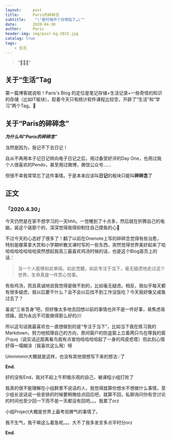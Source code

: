 ```yaml
---
layout:     post
title:      Paris的碎碎念
subtitle:    "\"是时候开个日常贴了☁️\""
date:       2020-04-30
author:     Paris
header-img: img/post-bg-2015.jpg
catalog: true
tags:
    - 生活
---
```


> “👧👧👧”


## 关于“生活”Tag

第一篇博客就说啦！Paris's Blog 的定位是笔记存储+生活记录+一些奇怪的知识的存储（比如IT板块）。趁着今天只有统计软件课程比较空，开辟了“生活”和“学习”两个Tag。🎉


##  关于“Paris的碎碎念”


***为什么叫“Paris的碎碎念”***

当然是因为，我记不下去日记！

自从不再用本子记日记转向电子日记之后，用过备受好评的Day One，也用过我个人很喜欢的Pendo，甚至用过微博，微信公众号……

但很不幸我常常忘了这件事情。于是本来应该叫**日记**的板块只能叫**碎碎念**了


## 正文

### 	「2020.4.30」

今天仍然是在家不想学习的一天hhh。一觉睡到了十点多，然后就在折腾自己的电脑，装这个装那个的，深深觉得我得抑制住自己摸鱼的心💪

不过今天的心态好了很多了！翻了以前在Onenote上写的碎碎念觉得有些治愈，特别是娜莱拿大赏和小学期听散文课时写的一些东西，突然觉得世界美好起来了哈哈哈哈哈哈哈哈突然想起我高三最喜欢鸡汤时候的话，也是这个Blog首页上的话：

> 当一个人能够如此单纯，如此觉醒，如此专注于当下，毫无疑虑地走过这个世界，生命真是一件赏心悦事。

有些鸡汤，而且真诚地说我觉得是做不到的，比如毫无疑虑。相反，我似乎每天都有很多疑虑，我以后要干什么？会不会以后找不到工作没饭吃？今天我好像又咸鱼过去了？

虽说“三省吾身”吧，但好像太多地去回想以前的事情也并不是一件好事，易焦虑易烦躁，因为永远不可能做得那么好的///

所以这句话我最喜欢也一直想做到的是“专注于当下”，比如当下我在练习我的Markdown，努力地梳理自己的方向，房间窗户的防盗窗上立着两只鸟在啄我的窗户quq（说实话近距离看鸟我有点害怕哈哈哈哈起了一身的鸡皮疙瘩）但此刻心情好得一塌糊涂（我喜欢这么用）呀

Ummmmm大概就是这样，也没有其他很想写下来的想法💡了

**End.**

好的没有End，我对不起上午积极乐观的自己，被课程小组打败了

我真的很不能理解在小组群里不说话的人，我觉得就算你想水不想做什么事情，至少组长说话说一些安排的时候要稍微给点回应吧，就算不回，私聊询问你有空讨论的时间也至少回一下而不是一天都没有回吧。。。我累了orz

小组Project大概是世界上最考验脾气的事情了。

我不生气，我干嘛这么着急呢。。。大不了我多发言多点平时分orz

**End.**







	
	